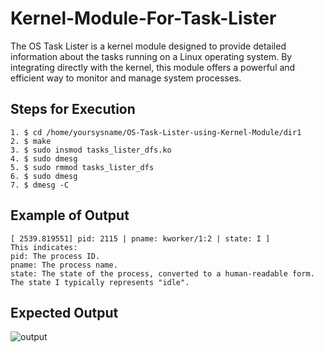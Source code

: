 # Kernel-Module-For-Task-Lister
The OS Task Lister is a kernel module designed to provide detailed information about the tasks running on a Linux operating system. By integrating directly with the kernel, this module offers a powerful and efficient way to monitor and manage system processes.

## Steps for Execution
```
1. $ cd /home/yoursysname/OS-Task-Lister-using-Kernel-Module/dir1
2. $ make
3. $ sudo insmod tasks_lister_dfs.ko
4. $ sudo dmesg
5. $ sudo rmmod tasks_lister_dfs
6. $ sudo dmesg
7. $ dmesg -C
```

## Example of Output
```
[ 2539.819551] pid: 2115 | pname: kworker/1:2 | state: I ]
This indicates:
pid: The process ID.
pname: The process name.
state: The state of the process, converted to a human-readable form. The state I typically represents "idle".
```
## Expected Output 

![output](https://github.com/ru-bhagat/Kernel-Module-Task-Lister/assets/167604594/6d4f0a5c-7ece-48c5-aaad-ff48f82af4dd)

